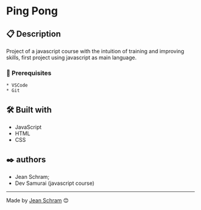 # Ping Pong

## 📋 Description

Project of a javascript course with the intuition of training and improving skills, first project using javascript as main language.

### 🚀 Prerequisites

```
* VSCode
* Git
```

## 🛠️ Built with

* JavaScript
* HTML
* CSS

## ✒️ authors
* Jean Schram;
* Dev Samurai (javascript course)

---
Made by [Jean Schram](https://github.com/JGSSFW) 😊

